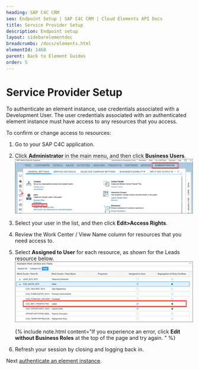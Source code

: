 ```yaml
---
heading: SAP C4C CRM
seo: Endpoint Setup | SAP C4C CRM | Cloud Elements API Docs
title: Service Provider Setup
description: Endpoint setup
layout: sidebarelementdoc
breadcrumbs: /docs/elements.html
elementId: 1468
parent: Back to Element Guides
order: 5
---
```


# Service Provider Setup

To authenticate an element instance, use credentials associated with a Development User. The user credentials associated with an authenticated element instance must have access to any resources that you access.

To confirm or change access to resources:

1. Go to your SAP C4C application.
2. Click **Administrator** in the main menu, and then click **Business Users**.
![Administrator Page](img/admin.png)
2. Select your user in the list, and then click **Edit>Access Rights**.
3. Review the Work Center / View Name column for resources that you need access to.
4. Select **Assigned to User** for each resource, as shown for the Leads resource below.
![Leads Selected](img/leads.png)

    {% include note.html content="If you experience an error, click <strong>Edit without Business Roles</strong> at the top of the page and try again. " %}

6. Refresh your session by closing and logging back in.






Next [authenticate an element instance](authenticate.html).
